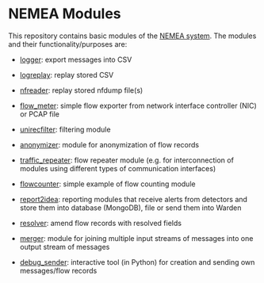 # NEMEA Modules

This repository contains basic modules of the [NEMEA
system](https://github.com/CESNET/Nemea). The modules and their
functionality/purposes are:

* [logger](logger): export messages into CSV

* [logreplay](logreplay): replay stored CSV

* [nfreader](nfreader): replay stored nfdump file(s)

* [flow_meter](flow_meter): simple flow exporter from network
  interface controller (NIC) or PCAP file

* [unirecfilter](unirecfilter): filtering module

* [anonymizer](anonymizer): module for anonymization of flow records

* [traffic_repeater](traffic_repeater): flow repeater module (e.g. for
  interconnection of modules using different types of communication
  interfaces)

* [flowcounter](flowcounter): simple example of flow counting module

* [report2idea](report2idea): reporting modules that receive alerts
  from detectors and store them into database (MongoDB), file or send
  them into Warden

* [resolver](resolver): amend flow records with resolved fields

* [merger](merger): module for joining multiple input streams of
  messages into one output stream of messages

* [debug_sender](debug_sender): interactive tool (in Python) for
  creation and sending own messages/flow records
